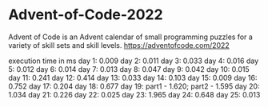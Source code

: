 # Advent-of-Code-2022
Advent of Code is an Advent calendar of small programming puzzles for a variety of skill sets and skill levels.
https://adventofcode.com/2022

execution time in ms
day 1: 0.009
day 2: 0.011
day 3: 0.033
day 4: 0.016
day 5: 0.012
day 6: 0.014
day 7: 0.013
day 8: 0.047
day 9: 0.042
day 10: 0.015
day 11: 0.241
day 12: 0.414
day 13: 0.033
day 14: 0.103
day 15: 0.009
day 16: 0.752
day 17: 0.204
day 18: 0.677
day 19: part1 - 1.620; part2 - 1.595
day 20: 1.034
day 21: 0.226
day 22: 0.025
day 23: 1.965
day 24: 0.648
day 25: 0.013